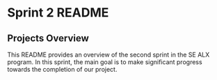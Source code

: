 # Sprint 2 README

## Projects Overview

This README provides an overview of the second sprint in the SE ALX program. In this sprint, the main goal is to make significant progress towards the completion of our project.
